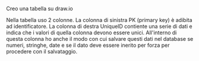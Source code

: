 Creo una tabella su draw.io

Nella tabella uso 2 colonne.
La colonna di sinistra PK (primary key) è adibita ad identificatore.
La colonna di destra UniqueID contiente una serie di dati e indica che i valori di quella colonna devono essere unici.
All'interno di questa colonna ho anche il modo con cui salvare questi dati nel database se numeri, stringhe, date e se il dato deve essere inerito per forza per procedere con il salvataggio.